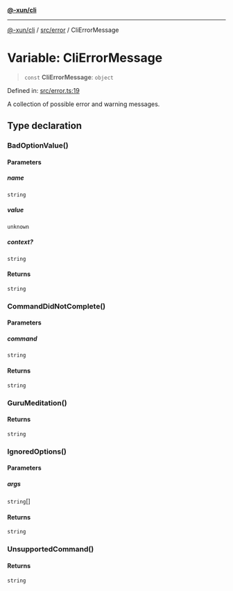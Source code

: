 [**@-xun/cli**](../../../README.md)

***

[@-xun/cli](../../../README.md) / [src/error](../README.md) / CliErrorMessage

# Variable: CliErrorMessage

> `const` **CliErrorMessage**: `object`

Defined in: [src/error.ts:19](https://github.com/Xunnamius/cli-utils/blob/682abac4b6c3e5d4332a000231005349474476be/src/error.ts#L19)

A collection of possible error and warning messages.

## Type declaration

### BadOptionValue()

#### Parameters

##### name

`string`

##### value

`unknown`

##### context?

`string`

#### Returns

`string`

### CommandDidNotComplete()

#### Parameters

##### command

`string`

#### Returns

`string`

### GuruMeditation()

#### Returns

`string`

### IgnoredOptions()

#### Parameters

##### args

`string`[]

#### Returns

`string`

### UnsupportedCommand()

#### Returns

`string`
